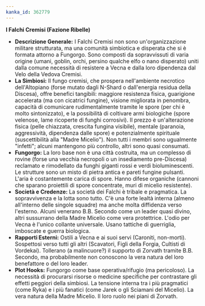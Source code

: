 ```yaml
---
kanka_id: 362779
---
```


**I Falchi Cremisi (Fazione Ribelle)**

  

* **Descrizione Generale:**
  I Falchi Cremisi non sono un'organizzazione militare strutturata, ma
  una comunità simbiotica e disperata che si è formata attorno a Fungorgo.
  Sono composti da sopravvissuti di varia origine (umani, goblin, orchi,
  persino qualche elfo o nano disperato) uniti dalla comune necessità di
  resistere a Vecna e dalla loro dipendenza dal Velo della Vedova Cremisi.
* **La Simbiosi:**
  Il fungo cremisi, che prospera nell'ambiente necrotico dell'Altopiano
  (forse mutato dagli N-Shard o dall'energia residua della Discesa), offre
  benefici tangibili: maggiore resistenza fisica, guarigione accelerata
  (ma con cicatrici fungine), visione migliorata in penombra, capacità di
  comunicare rudimentalmente tramite le spore (per chi è molto
  sintonizzato), e la possibilità di coltivare armi biologiche (spore
  velenose, lame ricoperte di funghi corrosivi). Il prezzo è
  un'alterazione fisica (pelle chiazzata, crescita fungina visibile),
  mentale (paranoia, aggressività, dipendenza dalle spore) e
  potenzialmente spirituale (suscettibilità alla "Madre Micelio"). Non
  tutti i membri sono ugualmente "infetti"; alcuni mantengono più
  controllo, altri sono quasi consumati.
* **Fungorgo:** La loro base non è una città costruita, ma un complesso di rovine (forse una vecchia necropoli o un insediamento pre-Discesa) reclamato
  e rimodellato da funghi giganti rossi e verdi bioluminescenti. Le
  strutture sono un misto di pietra antica e pareti fungine pulsanti.
  L'aria è costantemente carica di spore. Hanno difese organiche (cannoni
  che sparano proiettili di spore concentrate, muri di micelio
  resistente).
* **Società e Credenze:**
  La società dei Falchi è tribale e pragmatica. La sopravvivenza e la
  lotta sono tutto. C'è una forte lealtà interna (almeno all'interno delle
  singole squadre) ma anche molta diffidenza verso l'esterno. Alcuni
  venerano B.B. Secondo come un leader quasi divino, altri sussurrano
  della Madre Micelio come vera protettrice. L'odio per Vecna è l'unico
  collante universale. Usano tattiche di guerriglia, imboscate e guerra
  biologica.
* **Rapporti Esterni:**
  Ostili a Vecna e ai suoi servi (Caroniti, non-morti). Sospettosi verso
  tutti gli altri (Scavatori, Figli della Forgia, Cultisti di Vordekai).
  Tollerano (a malincuore?) il supporto di Zorvath tramite B.B. Secondo,
  ma probabilmente non conoscono la vera natura del loro benefattore o del
  loro leader.
* **Plot Hooks:**
  Fungorgo come base operativa/rifugio (ma pericoloso). La necessità di
  procurarsi risorse o medicine specifiche per contrastare gli effetti
  peggiori della simbiosi. La tensione interna tra i più pragmatici (come
  Ryka) e i più fanatici (come Jarek o gli Sciamani del Micelio). La vera
  natura della Madre Micelio. Il loro ruolo nei piani di Zorvath.
